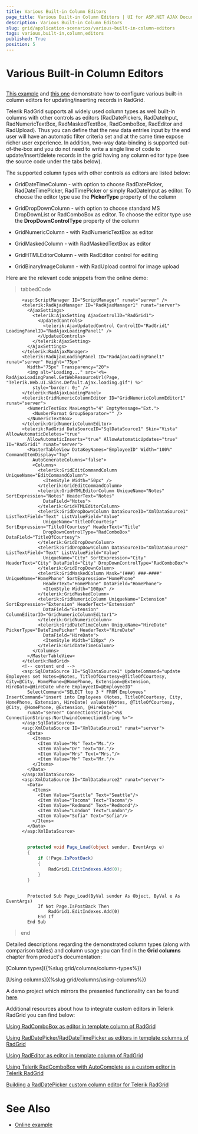 ```yaml
---
title: Various Built-in Column Editors
page_title: Various Built-in Column Editors | UI for ASP.NET AJAX Documentation
description: Various Built-in Column Editors
slug: grid/application-scenarios/various-built-in-column-editors
tags: various,built-in,column,editors
published: True
position: 5
---
```


# Various Built-in Column Editors



## 

[This example](http://demos.telerik.com/aspnet-ajax/grid/examples/generalfeatures/columntypes/defaultcs.aspx) and [this one](http://demos.telerik.com/aspnet-ajax/controls/examples/integration/raduploadinajaxifiedgrid/defaultcs.aspx?product=grid) demonstrate how to configure various built-in column editors for updating/inserting records in RadGrid.

Telerik RadGrid supports all widely used column types as well built-in columns with other controls as editors (RadDatePickers, RadDateInput, RadNumericTextBox, RadMaskedTextBox, RadComboBox, RadEditor and RadUpload). Thus you can define that the new data entries input by the end user will have an automatic filter criteria set and at the same time expose richer user experience. In addition, two-way data-binding is supported out-of-the-box and you do not need to write a single line of code to update/insert/delete records in the grid having any column editor type (see the source code under the tabs below).

The supported column types with other controls as editors are listed below:

* GridDateTimeColumn - with option to choose RadDatePicker, RadDateTimePicker, RadTimePicker or simply RadDateInput as editor. To choose the editor type use the __PickerType__ property of the column

* GridDropDownColumn - with option to choose standard MS DropDownList or RadComboBox as editor. To choose the editor type use the __DropDownControlType__ property of the column

* GridNumericColumn - with RadNumericTextBox as editor

* GridMaskedColumn - with RadMaskedTextBox as editor

* GridHTMLEditorColumn - with RadEditor control for editing

* GridBinaryImageColumn - with RadUpload control for image upload

Here are the relevant code snippets from the online demo:

>tabbedCode

````ASPNET
	  <asp:ScriptManager ID="ScriptManager" runat="server" />
	  <telerik:RadAjaxManager ID="RadAjaxManager1" runat="server">
	    <AjaxSettings>
	      <telerik:AjaxSetting AjaxControlID="RadGrid1">
	        <UpdatedControls>
	          <telerik:AjaxUpdatedControl ControlID="RadGrid1" LoadingPanelID="RadAjaxLoadingPanel1" />
	        </UpdatedControls>
	      </telerik:AjaxSetting>
	    </AjaxSettings>
	  </telerik:RadAjaxManager>
	  <telerik:RadAjaxLoadingPanel ID="RadAjaxLoadingPanel1" runat="server" Height="75px"
	    Width="75px" Transparency="20">
	    <img alt="Loading..." src='<%= RadAjaxLoadingPanel.GetWebResourceUrl(Page, "Telerik.Web.UI.Skins.Default.Ajax.loading.gif") %>'
	      style="border: 0;" />
	  </telerik:RadAjaxLoadingPanel>
	  <telerik:GridNumericColumnEditor ID="GridNumericColumnEditor1" runat="server">
	    <NumericTextBox MaxLength="4" EmptyMessage="Ext.">
	      <NumberFormat GroupSeparator="" />
	    </NumericTextBox>
	  </telerik:GridNumericColumnEditor>
	  <telerik:RadGrid DataSourceID="SqlDataSource1" Skin="Vista" AllowAutomaticDeletes="true"
	    AllowAutomaticInserts="true" AllowAutomaticUpdates="true" ID="RadGrid1" runat="server">
	    <MasterTableView DataKeyNames="EmployeeID" Width="100%" CommandItemDisplay="Top"
	      AutoGenerateColumns="false">
	      <Columns>
	        <telerik:GridEditCommandColumn UniqueName="EditCommandColumn">
	          <ItemStyle Width="50px" />
	        </telerik:GridEditCommandColumn>
	        <telerik:GridHTMLEditorColumn UniqueName="Notes" SortExpression="Notes" HeaderText="Notes"
	          DataField="Notes">
	        </telerik:GridHTMLEditorColumn>
	        <telerik:GridDropDownColumn DataSourceID="XmlDataSource1" ListTextField="Text" ListValueField="Value"
	          UniqueName="TitleOfCourtesy" SortExpression="TitleOfCourtesy" HeaderText="Title"
	          DropDownControlType="RadComboBox" DataField="TitleOfCourtesy">
	        </telerik:GridDropDownColumn>
	        <telerik:GridDropDownColumn DataSourceID="XmlDataSource2" ListTextField="Text" ListValueField="Value"
	          UniqueName="City" SortExpression="City" HeaderText="City" DataField="City" DropDownControlType="RadComboBox">
	        </telerik:GridDropDownColumn>
	        <telerik:GridMaskedColumn Mask="(###) ###-####" UniqueName="HomePhone" SortExpression="HomePhone"
	          HeaderText="HomePhone" DataField="HomePhone">
	          <ItemStyle Width="100px" />
	        </telerik:GridMaskedColumn>
	        <telerik:GridNumericColumn UniqueName="Extension" SortExpression="Extension" HeaderText="Extension"
	          DataField="Extension" ColumnEditorID="GridNumericColumnEditor1">
	        </telerik:GridNumericColumn>
	        <telerik:GridDateTimeColumn UniqueName="HireDate" PickerType="DateTimePicker" HeaderText="HireDate"
	          DataField="HireDate">
	          <ItemStyle Width="120px" />
	        </telerik:GridDateTimeColumn>
	      </Columns>
	    </MasterTableView>
	  </telerik:RadGrid>
	  <!-- content end -->
	  <asp:SqlDataSource ID="SqlDataSource1" UpdateCommand="update Employees set Notes=@Notes, TitleOfCourtesy=@TitleOfCourtesy, City=@City, HomePhone=@HomePhone, Extension=@Extension, HireDate=@HireDate where EmployeeID=@EmployeeID"
	    SelectCommand="SELECT top 3 * FROM Employees" InsertCommand="insert into Employees (Notes, TitleOfCourtesy, City, HomePhone, Extension, HireDate) values(@Notes, @TitleOfCourtesy, @City, @HomePhone, @Extension, @HireDate)"
	    runat="server" ConnectionString="<%$ ConnectionStrings:NorthwindConnectionString %>">        
	  </asp:SqlDataSource>
	  <asp:XmlDataSource ID="XmlDataSource1" runat="server">
	    <Data>                
	      <Items>                      
	        <Item Value="Ms" Text="Ms."/>
	        <Item Value="Dr" Text="Dr."/>
	        <Item Value="Mrs" Text="Mrs."/>                      
	        <Item Value="Mr" Text="Mr."/>                
	      </Items>            
	    </Data>
	  </asp:XmlDataSource>
	  <asp:XmlDataSource ID="XmlDataSource2" runat="server">
	    <Data>                
	      <Items>                      
	        <Item Value="Seattle" Text="Seattle"/>                      
	        <Item Value="Tacoma" Text="Tacoma"/>                     
	        <Item Value="Redmond" Text="Redmond"/>                      
	        <Item Value="London" Text="London"/>                      
	        <Item Value="Sofia" Text="Sofia"/>                
	      </Items>            
	    </Data>
	  </asp:XmlDataSource>
````



````C#
	
	    protected void Page_Load(object sender, EventArgs e)
	    {
	        if (!Page.IsPostBack)
	        {
	            RadGrid1.EditIndexes.Add(0);
	        }
	    }
	
````



````VB.NET
	    Protected Sub Page_Load(ByVal sender As Object, ByVal e As EventArgs)
	        If Not Page.IsPostBack Then
	            RadGrid1.EditIndexes.Add(0)
	        End If
	    End Sub
````


>end

Detailed descriptions regarding the demonstrated column types (along with comparison tables) and column usage you can find in the __Grid columns__ chapter from product's documentation:

[Column types]({%slug grid/columns/column-types%})

[Using columns]({%slug grid/columns/using-columns%})

A demo project which mirrors the presented functionality can be found [here](http://www.telerik.com/support/kb/article/b454K-kkb-b454T-a-b454c-a.aspx).

Additional resources about how to integrate custom editors in Telerik RadGrid you can find below:

[Using RadComboBox as editor in template column of RadGrid](http://www.telerik.com/support/kb/article/b454K-gmk-b454T-cbb.aspx)

[Using RadDatePicker/RadDateTimePicker as editors in template columns of RadGrid](http://www.telerik.com/support/kb/article/b454K-gmg-b454T-cbb.aspx)

[Using RadEditor as editor in template column of RadGrid](http://www.telerik.com/support/kb/article/b454K-tae-b454T-cbb.aspx)

[ Using Telerik RadComboBox with AutoComplete as a custom editor in Telerik RadGrid ](http://www.telerik.com/support/kb/article/b454K-gca-b454T-cbb.aspx)

[ Building a RadDatePicker custom column editor for Telerik RadGrid ](http://www.telerik.com/community/code-library/submission/b311D-dgkaa.aspx)

# See Also

 * [Online example](http://demos1x.telerik.com/aspnet/Controls/Examples/Integration/GridEditorAndCombo/DefaultCS.aspx)
